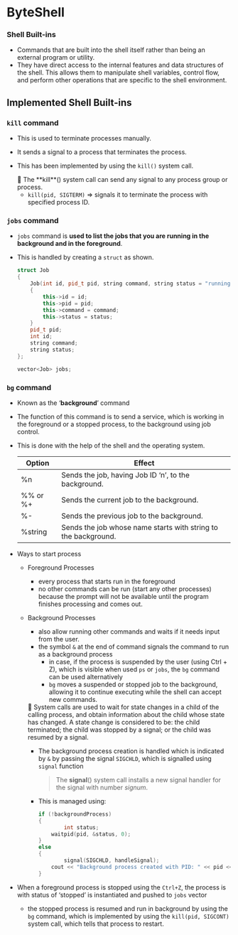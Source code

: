 # ByteShell

### Shell Built-ins

- Commands that are built into the shell itself rather than being an external program or utility.
- They have direct access to the internal features and data structures of the shell. This allows them to manipulate shell variables, control flow, and perform other operations that are specific to the shell environment.

## Implemented Shell Built-ins

### `kill` command

- This is used to terminate processes manually.
- It sends a signal to a process that terminates the process.
- This has been implemented by using the `kill()` system call.
    
    <aside>
    📌 The **kill**() system call can send any signal to any process group or process.
    
    </aside>
    
    - `kill(pid, SIGTERM)` ⇒ signals it to terminate the process with specified process ID.

### `jobs` command

- `jobs` command is **used to list the jobs that you are running in the background and in the foreground**.
- This is handled by creating a `struct` as shown.
    
    ```cpp
    struct Job
    {
        Job(int id, pid_t pid, string command, string status = "running")
        {
            this->id = id;
            this->pid = pid;
            this->command = command;
            this->status = status;
        }
        pid_t pid;
        int id;
        string command;
        string status;
    };
    
    vector<Job> jobs;
    ```
    

### `bg` command

- Known as the ‘**background**’ command
- The function of this command is to send a service, which is working in the foreground or a stopped process, to the background using job control.
- This is done with the help of the shell and the operating system.
    
    
    | Option | Effect |
    | --- | --- |
    | %n | Sends the job, having Job ID ‘n’, to the background. |
    | %% or %+ | Sends the current job to the background. |
    | %- | Sends the previous job to the background. |
    | %string | Sends the job whose name starts with string to the background. |
- Ways to start process
    - Foreground Processes
        - every process that starts run in the foreground
        - no other commands can be run (start any other processes) because the prompt will not be available until the program finishes processing and comes out.
    - Background Processes
        - also allow running other commands and waits if it needs input from the user.
        - the symbol `&` at the end of command signals the command to run as a background process
            - in case, if the process is suspended by the user (using Ctrl + Z), which is visible when used `ps` or `jobs`, the `bg` command can be used alternatively
            - `bg` moves a suspended or stopped job to the background, allowing it to continue executing while the shell can accept new commands.
        
        <aside>
        📌 System calls are used to wait for state changes in a child of the calling process, and obtain information about the child whose state has changed. A state change is considered to be: the child terminated; the child was stopped by a signal; or the child was resumed by a signal.
        
        </aside>
        
        - The background process creation is handled which is indicated by `&` by passing the signal `SIGCHLD`, which is signalled using `signal` function
            
            > The **signal**() system call installs a new signal handler for the signal with number *signum*.
            > 
        - This is managed using:
            
            ```cpp
            if (!backgroundProcess)
            {
            		int status;
                waitpid(pid, &status, 0);
            }
            else
            {
            		signal(SIGCHLD, handleSignal);
                cout << "Background process created with PID: " << pid << endl;
            }
            ```
            
- When a foreground process is stopped using the `Ctrl+Z`, the process is with status of ‘stopped’ is instantiated and pushed to `jobs` vector
    - the stopped process is resumed and run in background by using the `bg` command, which is implemented by using the `kill(pid, SIGCONT)` system call, which tells that process to restart.